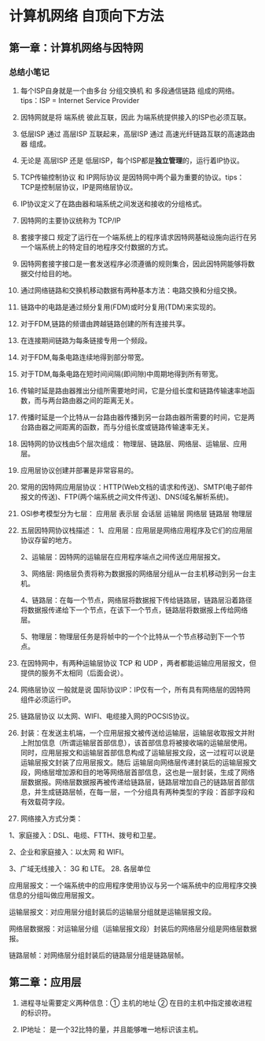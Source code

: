 # 计算机网络 自顶向下方法

## 第一章：计算机网络与因特网

### 总结小笔记

1. 每个ISP自身就是一个由多台 分组交换机 和 多段通信链路 组成的网络。 tips：ISP = Internet Service Provider

2. 因特网就是将 端系统 彼此互联，因此 为端系统提供接入的ISP也必须互联。

3. 低层ISP 通过 高层ISP 互联起来，高层ISP 通过 高速光纤链路互联的高速路由器 组成。

4. 无论是 高层ISP 还是 低层ISP，每个ISP都是**独立管理**的，运行着IP协议。

5. TCP传输控制协议 和 IP网际协议 是因特网中两个最为重要的协议。tips：TCP是控制层协议，IP是网络层协议。

6. IP协议定义了在路由器和端系统之间发送和接收的分组格式。

7. 因特网的主要协议统称为 TCP/IP

8. 套接字接口 规定了运行在一个端系统上的程序请求因特网基础设施向运行在另一个端系统上的特定目的地程序交付数据的方式。

9. 因特网套接字接口是一套发送程序必须遵循的规则集合，因此因特网能够将数据交付给目的地。

10. 通过网络链路和交换机移动数据有两种基本方法：电路交换和分组交换。

11. 链路中的电路是通过频分复用(FDM)或时分复用(TDM)来实现的。

12. 对于FDM,链路的频谱由跨越链路创建的所有连接共享。

13. 在连接期间链路为每条链接专用一个频段。

14. 对于FDM,每条电路连续地得到部分带宽。

15. 对于TDM,每条电路在短时间间隔(即间隙)中周期地得到所有带宽。

16. 传输时延是路由器推出分组所需要地时间，它是分组长度和链路传输速率地函数，而与两台路由器之间的距离无关。

17. 传播时延是一个比特从一台路由器传播到另一台路由器所需要的时间，它是两台路由器之间距离的函数，而与分组长度或链路传输速率无关。

18. 因特网的协议栈由5个层次组成： 物理层、链路层、网络层、运输层、应用层。

19. 应用层协议创建并部署是非常容易的。

20. 常用的因特网应用层协议：HTTP(Web文档的请求和传送)、SMTP(电子邮件报文的传送)、FTP(两个端系统之间文件传送)、DNS(域名解析系统)。

21. OSI参考模型分为七层： 应用层 表示层 会话层 运输层 网络层 链路层 物理层

22. 五层因特网协议栈描述：
    1、应用层：应用层是网络应用程序及它们的应用层协议存留的地方。

    2、运输层：因特网的运输层在应用程序端点之间传送应用层报文。

    3、网络层: 网络层负责将称为数据报的网络层分组从一台主机移动到另一台主机。

    4、链路层：在每一个节点，网络层将数据报下传给链路层，链路层沿着路径将数据报传递给下一个节点，在该下一个节点，链路层将数据报上传给网络层。

    5、物理层：物理层任务是将帧中的一个个比特从一个节点移动到下一个节点。

23. 在因特网中，有两种运输层协议 TCP 和 UDP ，两者都能运输应用层报文，但提供的服务不太相同（后面会说）。

24. 网络层协议 一般就是说 国际协议IP：IP仅有一个，所有具有网络层的因特网组件必须运行IP。

25. 链路层协议 以太网、WIFI、电缆接入网的POCSIS协议。

26. 封装：在发送主机端，一个应用层报文被传送给运输层，运输层收取报文并附上附加信息（所谓运输层首部信息），该首部信息将被接收端的运输层使用。同时，应用层报文和运输层首部信息构成了运输层报文段，这一过程可以说是运输层报文封装了应用层报文。随后 运输层向网络层传递封装后的运输层报文段，网络层增加源和目的地等网络层首部信息，这也是一层封装，生成了网络层数据报。网络层数据报再被传递给链路层，链路层增加自己的链路层首部信息，并生成链路层帧，在每一层，一个分组具有两种类型的字段：首部字段和有效载荷字段。

27. 网络接入方式分类：

1、家庭接入：DSL、电缆、FTTH、拨号和卫星。

2、企业和家庭接入：以太网 和 WIFI。

3、广域无线接入： 3G 和 LTE。
28. 各层单位

应用层报文：一个端系统中的应用程序使用协议与另一个端系统中的应用程序交换信息的分组叫做应用层报文。

运输层报文：对应用层分组封装后的运输层分组就是运输层报文段。

网络层数据报：对运输层分组（运输层报文段）封装后的网络层分组是网络层数据报。

链路层帧：对网络层分组封装后的链路层分组是链路层帧。

## 第二章：应用层

1. 进程寻址需要定义两种信息：① 主机的地址 ② 在目的主机中指定接收进程的标识符。

2. IP地址： 是一个32比特的量，并且能够唯一地标识该主机。










